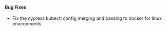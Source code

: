#### Bug Fixes

- Fix the cypress kubectl config merging and passing to docker for linux environments
